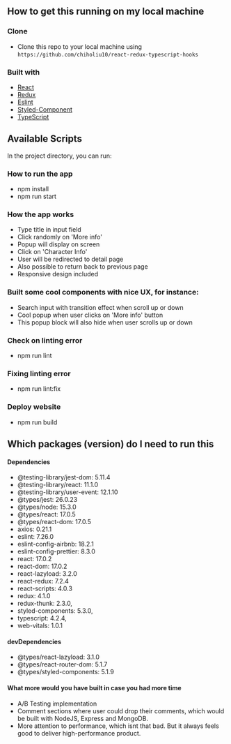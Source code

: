 ## How to get this running on my local machine

### Clone
- Clone this repo to your local machine using `https://github.com/chiholiu10/react-redux-typescript-hooks`

### Built with

- [React](https://reactjs.org/docs/getting-started.html) 
- [Redux](https://redux.js.org/)
- [Eslint](https://eslint.org/) 
- [Styled-Component](https://styled-components.com) 
- [TypeScript](https://www.typescriptlang.org/)

## Available Scripts

In the project directory, you can run:

### How to run the app
* npm install 
* npm run start

### How the app works
* Type title in input field
* Click randomly on 'More info'
* Popup will display on screen
* Click on 'Character Info'
* User will be redirected to detail page
* Also possible to return back to previous page
* Responsive design included 

### Built some cool components with nice UX, for instance:
* Search input with transition effect when scroll up or down
* Cool popup when user clicks on 'More info' button
* This popup block will also hide when user scrolls up or down

### Check on linting error
* npm run lint

### Fixing linting error 
* npm run lint:fix 

### Deploy website
* npm run build

## Which packages (version) do I need to run this
#### Dependencies
- @testing-library/jest-dom: 5.11.4
- @testing-library/react: 11.1.0
- @testing-library/user-event: 12.1.10
- @types/jest: 26.0.23
- @types/node: 15.3.0
- @types/react: 17.0.5
- @types/react-dom: 17.0.5
- axios: 0.21.1
- eslint: 7.26.0
- eslint-config-airbnb: 18.2.1
- eslint-config-prettier: 8.3.0
- react: 17.0.2
- react-dom: 17.0.2
- react-lazyload: 3.2.0
- react-redux: 7.2.4
- react-scripts: 4.0.3
- redux: 4.1.0
- redux-thunk: 2.3.0,
- styled-components: 5.3.0,
- typescript: 4.2.4,
- web-vitals: 1.0.1

#### devDependencies
- @types/react-lazyload: 3.1.0
- @types/react-router-dom: 5.1.7
- @types/styled-components: 5.1.9 

#### What more would you have built in case you had more time
- A/B Testing implementation
- Comment sections where user could drop their comments, which would be built with NodeJS, Express and MongoDB. 
- More attention to performance, which isnt that bad. But it always feels good to deliver high-performance product. 
